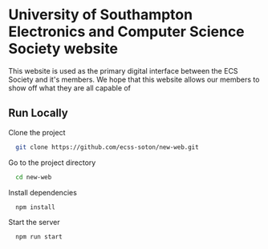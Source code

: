 # University of Southampton Electronics and Computer Science Society website

This website is used as the primary digital interface between the ECS Society and it's members. We hope that this
website allows our members to show off what they are all capable of

## Run Locally

Clone the project

```bash
  git clone https://github.com/ecss-soton/new-web.git
```

Go to the project directory

```bash
  cd new-web
```

Install dependencies

```bash
  npm install
```

Start the server

```bash
  npm run start
```

